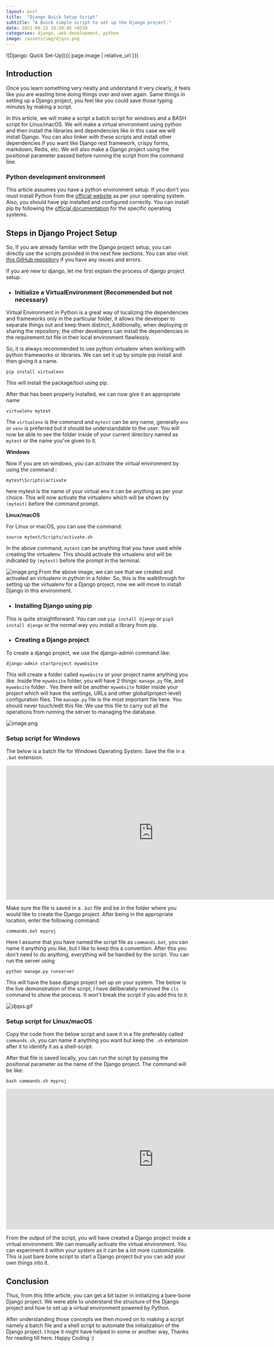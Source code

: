 ```yaml
---
layout: post
title:  "Django Quick Setup Script"
subtitle: "A Quick simple script to set up the Django project."
date: 2021-08-15 18:50:46 +0530
categories: django, web-development, python
image: /assets/img/djqss.png
---
```


![Django: Quick Set-Up]({{ page.image | relative_url }})

## Introduction

Once you learn something very neatly and understand it very clearly, it feels like you are wasting time doing things over and over again. Same things in setting up a Django project, you feel like you could save those typing minutes by making a script. 

In this article, we will make a script a batch script for windows and a BASH script for Linux/macOS. We will make a virtual environment using python and then install the libraries and dependencies like in this case we will install Django. You can also tinker with these scripts and install other dependencies if you want like Django rest framework, crispy forms, markdown, Redis, etc. We will also make a Django project using the positional parameter passed before running the script from the command line. 

### Python development environment
This article assumes you have a python environment setup. If you don't you must install Python from the  [official website](https://www.python.org/downloads/)  as per your operating system. Also, you should have pip installed and configured correctly. You can install pip by following the  [official documentation](https://pip.pypa.io/en/stable/)  for the specific operating systems.

## Steps in Django Project Setup 

So, If you are already familiar with the Django project setup, you can directly use the scripts provided in the next few sections. You can also visit  [this GitHub repository](https://github.com/Mr-Destructive/django-quick-setup-script)  if you have any issues and errors.  

If you are new to django, let me first explain the process of django project setup. 
- ### Initialize a VirtualEnvironment (Recommended but not necessary)

Virtual Environment in Python is a great way of localizing the dependencies and frameworks only in the particular folder, it allows the developer to separate things out and keep them distinct, Additionally, when deploying or sharing the repository, the other developers can install the dependencies in the requirement.txt file in their local environment flawlessly. 

So, it is always recommended to use python virtualenv when working with python frameworks or libraries. We can set it up by simple pip install and then giving it a name.

```
pip install virtualenv
``` 

This will install the package/tool using pip. 

After that has been properly installed, we can now give it an appropriate name 
```
virtualenv mytest
```

The `virtualenv` is the command and `mytest` can be any name, generally `env` or `venv` is preferred but it should be understandable to the user.  You will now be able to see the folder inside of your current directory named as `mytest` or the name you've given to it. 

**Windows**

Now if you are on windows, you can activate the virtual environment by using the command :
```
mytest\Scripts\activate
``` 
here mytest is the name of your virtual env it can be anything as per your choice. This will now activate the virtualenv which will be shown by `(mytest)` before the command prompt. 

**Linux/macOS**

For Linux or macOS, you can use the command: 
```
source mytest/Scripts/activate.sh
```
In the above command, `mytest` can be anything that you have used while creating the virtualenv. This should activate the vrtualenv and will be indicated by `(mytest)` before the prompt in the terminal. 


![image.png](https://cdn.hashnode.com/res/hashnode/image/upload/v1629023409389/kEe5AVAsr.png)
From the above image, we can see that we created and activated an virtualenv in python in a folder. 
So, this is the walkthrough for setting up the virtualenv for a Django project, now we will move to install Django in this environment.

- ### Installing Django using pip

This is quite straightforward. You can use `pip install django` or `pip3 install django` or the normal way you install a library from pip. 

- ### Creating a Django project

To create a django project, we use the django-admin command like:
```
django-admin startproject mywebsite
```
This will create a folder called `mywebsite` or your project name anything you like. Inside the `mywebsite` folder, you will have 2 things: `manage.py` file, and `mywebsite` folder . Yes there will be another `mywebsite` folder inside your project which will have the settings, URLs and other global(project-level) configuration files. The `manage.py` file is the most important file here. You should never touch/edit this file. We use this file to carry out all the operations from running the server to managing the database. 

![image.png](https://cdn.hashnode.com/res/hashnode/image/upload/v1629032998253/QQ5QXf4v5.png)

### Setup script  for Windows

The below is a batch file for Windows Operating System. Save the file in a `.bat` extension.
<iframe
  src="https://carbon.now.sh/embed?bg=rgba%28171%2C+184%2C+195%2C+1%29&t=cobalt&wt=none&l=application%2Fx-sh&ds=true&dsyoff=20px&dsblur=68px&wc=true&wa=true&pv=56px&ph=56px&ln=false&fl=1&fm=Hack&fs=14px&lh=133%25&si=false&es=2x&wm=false&code=mkdir%2520%25251%2520%250Acd%2520%25251%250Apip%2520install%2520virtualenv%250Avirtualenv%2520env%250Acall%2520env%255CScripts%255Cactivate%250A%250Apip%2520install%2520django%250Adjango-admin%2520startproject%2520%25251%2520.%250Acls%250A"
  style="width: 803px; height: 366px; border:0; transform: scale(1); overflow:hidden;"
  sandbox="allow-scripts allow-same-origin">
</iframe>

Make sure the file is saved in a `.bat` file and be in the folder where you would like to create the Django project. After being in the appropriate location, enter the following command:

```
commands.bat myproj
```
Here I assume that you have named the script file as `commands.bat`, you can name it anything you like, but I like to keep this a convention. After this you don't need to do anything, everything will be handled by the script. 
You can run the server using 
```
python manage.py runserver
```
This will have the base django project set up on your system. The below is the live demonstration of the script, I have deliberately removed the `cls` command to show the process. It won't break the script if you add this to it. 

![djqss.gif](https://cdn.hashnode.com/res/hashnode/image/upload/v1629024613612/Zsqa54_KD.gif)

### Setup script  for Linux/macOS

Copy the code from the below script and save it in a file preferably called `commands.sh`, you can name it anything you want but keep the `.sh` extension after it to identify it as a shell-script.

After that file is saved locally, you can run the script by passing the positional parameter as the name of the Django project. The command will be like:

```
bash commands.sh myproj
```
 
<iframe
  src="https://carbon.now.sh/embed?bg=rgba%28171%2C+184%2C+195%2C+1%29&t=blackboard&wt=none&l=application%2Fx-sh&ds=true&dsyoff=20px&dsblur=68px&wc=true&wa=true&pv=56px&ph=56px&ln=false&fl=1&fm=Hack&fs=14px&lh=133%25&si=false&es=2x&wm=false&code=%2523%21%252Fusr%252Fbin%252Fenv%2520bash%250A%250Amkdir%2520%25241%250Acd%2520%25241%250Apip%2520install%2520virtualenv%250Avirtualenv%2520env%250Asource%2520env%255Cbin%255Cactivate%250A%250Apip%2520install%2520django%250Adjango-admin%2520startproject%2520%25241%2520.%250Aclear"
  style="width: 803px; height: 384px; border:0; transform: scale(1); overflow:hidden;"
  sandbox="allow-scripts allow-same-origin">
</iframe>

From the output of the script, you will have created a Django project inside a virtual environment. We can manually activate the virtual environment. You can experiment it within your system as it can be a lot more customizable. This is just bare bone script to start a Django project but you can add your own things into it.

## Conclusion
Thus, from this little article, you can get a bit lazier in initializing a bare-bone Django project. We were able to understand the structure of the Django project and how to set up a virtual environment powered by Python. 

After understanding those concepts we then moved on to making a script namely a batch file and a shell script to automate the initialization of the Django project. I hope it might have helped in some or another way, Thanks for reading till here. Happy Coding :)

